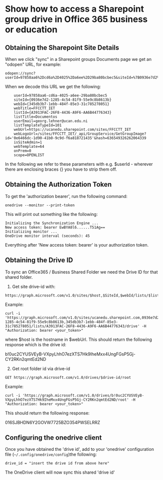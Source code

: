 # Show how to access a Sharepoint group drive in Office 365 business or education
## Obtaining the Sharepoint Site Details
 When we click "sync" in a Sharepoint groups Documents page we get an "odopen" URL, for example:
 ```
 odopen://sync?userId=97858aa6%2Dcd6a%2D4025%2Da6ee%2D29ba80bcbec5&siteId=%7B0936e7d2%2D1285%2D4c54%2D81f9%2D55e9c8b8613b%7D&webId=%7B345db3b7%2D1ebb%2D484f%2D85e3%2D31c785278051%7D&webTitle=FFCCTT%5FIET&listId=%7BA3913FAC%2D26F8%2D4436%2DA9F6%2DAA6B44776343%7D&listTitle=Documentos&userEmail=georg%2Elehner%40ucan%2Eedu%2Eni&listTemplateTypeId=101&webUrl=https%3A%2F%2Fucanedu%2Esharepoint%2Ecom%2Fsites%2FFFCCTT%5FIET&webLogoUrl=%2Fsites%2FFFCCTT%5FIET%2F%5Fapi%2FGroupService%2FGetGroupImage%3Fid%3D%270e6466dc%2D1d90%2D41b0%2D9c9d%2Df6a818721435%27%26hash%3D636549326262064339&isSiteAdmin=1&webTemplate=64&onPrem=0&scope=OPENLIST
 ```

When we decode this URL we get the following:

```
    userId=97858aa6-cd6a-4025-a6ee-29ba80bcbec5
    siteId={0936e7d2-1285-4c54-81f9-55e9c8b8613b}
    webId={345db3b7-1ebb-484f-85e3-31c785278051}
    webTitle=FFCCTT_IET
    listId={A3913FAC-26F8-4436-A9F6-AA6B44776343}
    listTitle=Documentos
    userEmail=georg.lehner@ucan.edu.ni
    listTemplateTypeId=101
    webUrl=https://ucanedu.sharepoint.com/sites/FFCCTT_IET
    webLogoUrl=/sites/FFCCTT_IET/_api/GroupService/GetGroupImage?id='0e6466dc-1d90-41b0-9c9d-f6a818721435'&hash=636549326262064339
    isSiteAdmin=1
    webTemplate=64
    onPrem=0
    scope=OPENLIST
```

In the following we refer to these parameters with e.g. $userId - wherever there are enclosing braces {} you have to strip them off.

## Obtaining the Authorization Token

To get the 'authorization bearer', run the following command:
```
onedrive --monitor --print-token
```

This will print out something like the following:
```
Initializing the Synchronization Engine ...
New access token: bearer EwBYA8l6......T51Ag==
Initializing monitor ...
OneDrive monitor interval (seconds): 45
```
Everything after 'New access token: bearer' is your authorization token.

## Obtaining the Drive ID
To sync an Office365 / Business Shared Folder we need the Drive ID for that shared folder.

1. Get site drive-id with:
```
https://graph.microsoft.com/v1.0/sites/$host,$SiteId,$webId/lists/$listId/drive
```
Example:
```
curl -i 'https://graph.microsoft.com/v1.0/sites/ucanedu.sharepoint.com,0936e7d2-1285-4c54-81f9-55e9c8b8613b,345db3b7-1ebb-484f-85e3-31c785278051/lists/A3913FAC-26F8-4436-A9F6-AA6B44776343/drive' -H "Authorization: bearer <your_token>"
```
where $host is the hostname in $webUrl. This should return the following response which is the drive id:

b!0uc2CYUSVEyB-VXpyLhhO7ezXTS7Hk9IheMxx4UngFGsP5Gj-CY2RKn2qmtEd2ND

2. Get root folder id via drive-id
```
GET https://graph.microsoft.com/v1.0/drives/$drive-id/root
```
Example:
```
curl -i 'https://graph.microsoft.com/v1.0/drives/b!0uc2CYUSVEyB-VXpyLhhO7ezXTS7Hk9IheMxx4UngFGsP5Gj-CY2RKn2qmtEd2ND/root' -H "Authorization: bearer <your_token>"
```

This should return the following response:

016SJBHDN6Y2GOVW7725BZO354PWSELRRZ

## Configuring the onedrive client
Once you have obtained the 'drive id', add to your 'onedrive' configuration file (`~/.config/onedrive/config`)the following:
```
drive_id = "insert the drive id from above here"
```

The OneDrive client will now sync this shared 'drive id'
